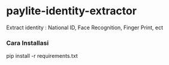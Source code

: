 # paylite-identity-extractor
Extract identity : National ID, Face Recognition, Finger Print, ect

### Cara Installasi
pip install -r requirements.txt
